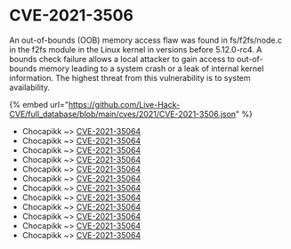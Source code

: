 # CVE-2021-3506

An out-of-bounds (OOB) memory access flaw was found in fs/f2fs/node.c in the f2fs module in the Linux kernel in versions before 5.12.0-rc4. A bounds check failure allows a local attacker to gain access to out-of-bounds memory leading to a system crash or a leak of internal kernel information. The highest threat from this vulnerability is to system availability.

{% embed url="https://github.com/Live-Hack-CVE/full_database/blob/main/cves/2021/CVE-2021-3506.json" %}


* Chocapikk ~> [CVE-2021-35064](https://www.alice-snow.ru/2021/database/cve-2021-3506/cve-2021-35064-chocapikk)
* Chocapikk ~> [CVE-2021-35064](https://www.alice-snow.ru/2021/database/cve-2021-3506/cve-2021-35064-chocapikk)
* Chocapikk ~> [CVE-2021-35064](https://www.alice-snow.ru/2021/database/cve-2021-3506/cve-2021-35064-chocapikk)
* Chocapikk ~> [CVE-2021-35064](https://www.alice-snow.ru/2021/database/cve-2021-3506/cve-2021-35064-chocapikk)
* Chocapikk ~> [CVE-2021-35064](https://www.alice-snow.ru/2021/database/cve-2021-3506/cve-2021-35064-chocapikk)
* Chocapikk ~> [CVE-2021-35064](https://www.alice-snow.ru/2021/database/cve-2021-3506/cve-2021-35064-chocapikk)
* Chocapikk ~> [CVE-2021-35064](https://www.alice-snow.ru/2021/database/cve-2021-3506/cve-2021-35064-chocapikk)
* Chocapikk ~> [CVE-2021-35064](https://www.alice-snow.ru/2021/database/cve-2021-3506/cve-2021-35064-chocapikk)
* Chocapikk ~> [CVE-2021-35064](https://www.alice-snow.ru/2021/database/cve-2021-3506/cve-2021-35064-chocapikk)
* Chocapikk ~> [CVE-2021-35064](https://www.alice-snow.ru/2021/database/cve-2021-3506/cve-2021-35064-chocapikk)
* Chocapikk ~> [CVE-2021-35064](https://www.alice-snow.ru/2021/database/cve-2021-3506/cve-2021-35064-chocapikk)
* Chocapikk ~> [CVE-2021-35064](https://www.alice-snow.ru/2021/database/cve-2021-3506/cve-2021-35064-chocapikk)